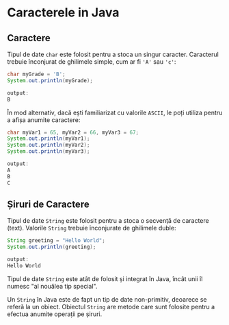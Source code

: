 # Caracterele in Java

## Caractere

Tipul de date `char` este folosit pentru a stoca un singur caracter. Caracterul trebuie înconjurat de ghilimele simple, cum ar fi `'A'` sau `'c'`:

```java
char myGrade = 'B';
System.out.println(myGrade);

output:
B
```

În mod alternativ, dacă ești familiarizat cu valorile `ASCII`, le poți utiliza pentru a afișa anumite caractere:

```java
char myVar1 = 65, myVar2 = 66, myVar3 = 67;
System.out.println(myVar1);
System.out.println(myVar2);
System.out.println(myVar3);

output:
A
B
C
```

## Șiruri de Caractere

Tipul de date `String` este folosit pentru a stoca o secvență de caractere (text). Valorile `String` trebuie înconjurate de ghilimele duble:

```java
String greeting = "Hello World";
System.out.println(greeting);

output:
Hello World
```

Tipul de date `String` este atât de folosit și integrat în Java, încât unii îl numesc "al nouălea tip special".

Un `String` în Java este de fapt un tip de date non-primitiv, deoarece se referă la un obiect. Obiectul `String` are metode care sunt folosite pentru a efectua anumite operații pe șiruri.





